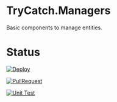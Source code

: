 # TryCatch.Managers
Basic components to manage entities.

# Status
[![Deploy](https://github.com/TryCatch-SoftwareFactory/TryCatch.Managers/actions/workflows/deploy-main.yml/badge.svg)](https://github.com/TryCatch-SoftwareFactory/TryCatch.Managers/actions/workflows/deploy-main.yml)

[![PullRequest](https://github.com/TryCatch-SoftwareFactory/TryCatch.Managers/actions/workflows/pull-request.yml/badge.svg)](https://github.com/TryCatch-SoftwareFactory/TryCatch.Managers/actions/workflows/pull-request.yml)

[![Unit Test](https://github.com/TryCatch-SoftwareFactory/TryCatch.Managers/actions/workflows/unit-test.yml/badge.svg)](https://github.com/TryCatch-SoftwareFactory/TryCatch.Managers/actions/workflows/unit-test.yml)